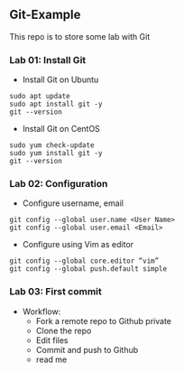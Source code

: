 ## Git-Example
This repo is to store some lab with Git

### Lab 01: Install Git

- Install Git on Ubuntu

```
sudo apt update
sudo apt install git -y
git --version
```

- Install Git on CentOS

```
sudo yum check-update
sudo yum install git -y
git --version
```

### Lab 02: Configuration

- Configure username, email

```
git config --global user.name <User Name>
git config --global user.email <Email>
```

- Configure using Vim as editor

```
git config --global core.editor “vim”
git config --global push.default simple
```

### Lab 03: First commit

- Workflow:
  - Fork a remote repo to Github private
  - Clone the repo
  - Edit files
  - Commit and push to Github
  - read me
